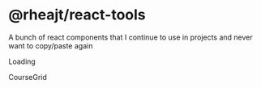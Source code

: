# @rheajt/react-tools

A bunch of react components that I continue to use in projects and never want to copy/paste again

Loading

CourseGrid
